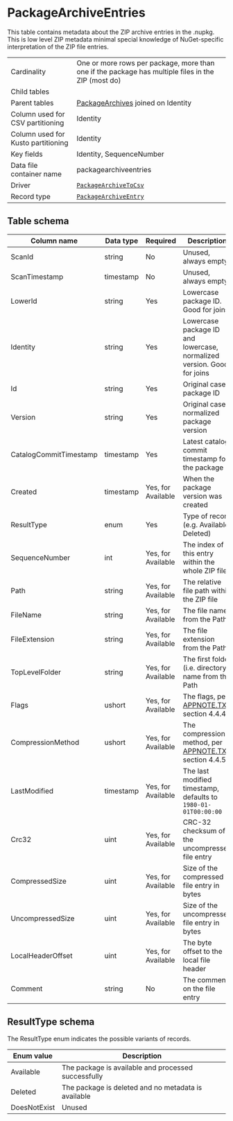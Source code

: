 # PackageArchiveEntries

This table contains metadata about the ZIP archive entries in the .nupkg. This is low level ZIP metadata minimal special
knowledge of NuGet-specific interpretation of the ZIP file entries.

|                                    |                                                                                                    |
| ---------------------------------- | -------------------------------------------------------------------------------------------------- |
| Cardinality                        | One or more rows per package, more than one if the package has multiple files in the ZIP (most do) |
| Child tables                       |                                                                                                    |
| Parent tables                      | [PackageArchives](PackageArchives.md) joined on Identity                                           |
| Column used for CSV partitioning   | Identity                                                                                           |
| Column used for Kusto partitioning | Identity                                                                                           |
| Key fields                         | Identity, SequenceNumber                                                                           |
| Data file container name           | packagearchiveentries                                                                              |
| Driver                             | [`PackageArchiveToCsv`](../drivers/PackageArchiveToCsv.md)                                         |
| Record type                        | [`PackageArchiveEntry`](../../src/Worker.Logic/Drivers/PackageArchiveToCsv/PackageArchiveEntry.cs) |

## Table schema

| Column name            | Data type | Required           | Description                                                                                                          |
| ---------------------- | --------- | ------------------ | -------------------------------------------------------------------------------------------------------------------- |
| ScanId                 | string    | No                 | Unused, always empty                                                                                                 |
| ScanTimestamp          | timestamp | No                 | Unused, always empty                                                                                                 |
| LowerId                | string    | Yes                | Lowercase package ID. Good for joins                                                                                 |
| Identity               | string    | Yes                | Lowercase package ID and lowercase, normalized version. Good for joins                                               |
| Id                     | string    | Yes                | Original case package ID                                                                                             |
| Version                | string    | Yes                | Original case, normalized package version                                                                            |
| CatalogCommitTimestamp | timestamp | Yes                | Latest catalog commit timestamp for the package                                                                      |
| Created                | timestamp | Yes, for Available | When the package version was created                                                                                 |
| ResultType             | enum      | Yes                | Type of record (e.g. Available, Deleted)                                                                             |
| SequenceNumber         | int       | Yes, for Available | The index of this entry within the whole ZIP file                                                                    |
| Path                   | string    | Yes, for Available | The relative file path within the ZIP file                                                                           |
| FileName               | string    | Yes, for Available | The file name from the Path                                                                                          |
| FileExtension          | string    | Yes, for Available | The file extension from the Path                                                                                     |
| TopLevelFolder         | string    | Yes, for Available | The first folder (i.e. directory) name from the Path                                                                 |
| Flags                  | ushort    | Yes, for Available | The flags, per [APPNOTE.TXT](https://pkware.cachefly.net/webdocs/casestudies/APPNOTE.TXT) section 4.4.4              |
| CompressionMethod      | ushort    | Yes, for Available | The compression method, per [APPNOTE.TXT](https://pkware.cachefly.net/webdocs/casestudies/APPNOTE.TXT) section 4.4.5 |
| LastModified           | timestamp | Yes, for Available | The last modified timestamp, defaults to `1980-01-01T00:00:00`                                                       |
| Crc32                  | uint      | Yes, for Available | CRC-32 checksum of the uncompressed file entry                                                                       |
| CompressedSize         | uint      | Yes, for Available | Size of the compressed file entry in bytes                                                                           |
| UncompressedSize       | uint      | Yes, for Available | Size of the uncompressed file entry in bytes                                                                         |
| LocalHeaderOffset      | uint      | Yes, for Available | The byte offset to the local file header                                                                             |
| Comment                | string    | No                 | The comment on the file entry                                                                                        |

## ResultType schema

The ResultType enum indicates the possible variants of records.

| Enum value   | Description                                         |
| ------------ | --------------------------------------------------- |
| Available    | The package is available and processed successfully |
| Deleted      | The package is deleted and no metadata is available |
| DoesNotExist | Unused                                              |
